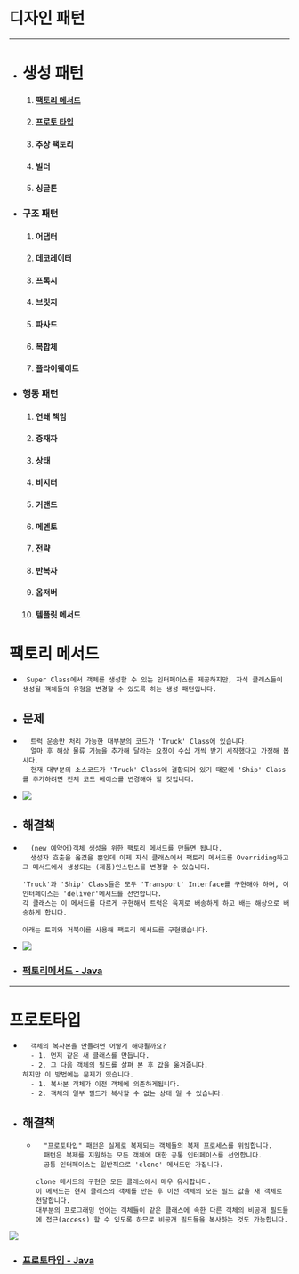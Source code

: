 # 디자인 패턴

<hr/>

- # 생성 패턴
    1. #### [팩토리 메서드](#팩토리-메서드)
    2. #### [프로토 타입](#프로토타입)
    3. #### 추상 팩토리
    4. #### 빌더
    5. #### 싱글톤
- ### 구조 패턴
    1. #### 어댑터
    2. #### 데코레이터
    3. #### 프록시
    4. #### 브릿지
    5. #### 파사드
    6. #### 복합체
    7. #### 플라이웨이트
- ### 행동 패턴
    1. #### 연쇄 책임
    2. #### 중재자
    3. #### 상태
    4. #### 비지터
    5. #### 커맨드
    6. #### 메멘토
    7. #### 전략
    8. #### 반복자
    9. #### 옵저버
    10. #### 템플릿 메서드

# 팩토리 메서드

- ``` Super Class에서 객체를 생성할 수 있는 인터페이스를 제공하지만, 자식 클래스들이 생성될 객체들의 유형을 변경할 수 있도록 하는 생성 패턴입니다.```
- ## 문제
- ```
    트럭 운송만 처리 가능한 대부분의 코드가 'Truck' Class에 있습니다.
    얼마 후 해상 물류 기능을 추가해 달라는 요청이 수십 개씩 받기 시작했다고 가정해 봅시다.
    현재 대부분의 소스코드가 'Truck' Class에 결합되어 있기 때문에 'Ship' Class를 추가하려면 전체 코드 베이스를 변경해야 할 것입니다.
  ```
- ![](https://refactoring.guru/images/patterns/diagrams/factory-method/solution1.png)

- ## 해결책
- ```
    (new 예약어)객체 생성을 위한 팩토리 메서드를 만들면 됩니다.
    생성자 호출을 옮겼을 뿐인데 이제 자식 클래스에서 팩토리 메서드를 Overriding하고 그 메서드에서 생성되는 (제품)인스턴스를 변경할 수 있습니다.
    
  'Truck'과 'Ship' Class들은 모두 'Transport' Interface를 구현해야 하며, 이 인터페이스는 'deliver'메서드를 선언합니다.
  각 클래스는 이 메서드를 다르게 구현해서 트럭은 육지로 배송하게 하고 배는 해상으로 배송하게 합니다.
  
  아래는 토끼와 거북이를 사용해 팩토리 메서드를 구현했습니다.
  ```
- ![](https://refactoring.guru/images/patterns/diagrams/factory-method/solution2-ko.png)
- ### [팩토리메서드 - Java](src/patterns/creational/factorymethod/Main.java)

<hr/>

# 프로토타입

- ```
    객체의 복사본을 만들려면 어떻게 해야될까요?
    - 1. 먼저 같은 새 클래스를 만듭니다.
    - 2. 그 다음 객체의 필드를 살펴 본 후 값을 옮겨줍니다.
  하지만 이 방법에는 문제가 있습니다.
    - 1. 복사본 객체가 이전 객체에 의존하게됩니다.
    - 2. 객체의 일부 필드가 복사할 수 없는 상태 일 수 있습니다.
  ```
- ## 해결책
  - ```
      "프로토타입" 패턴은 실제로 복제되는 객체들의 복제 프로세스를 위임합니다.
      패턴은 복제를 지원하는 모든 객체에 대한 공통 인터페이스를 선언합니다.
      공통 인터페이스는 일반적으로 'clone' 메서드만 가집니다.
  
    clone 메서드의 구현은 모든 클래스에서 매우 유사합니다. 
    이 메서드는 현재 클래스의 객체를 만든 후 이전 객체의 모든 필드 값을 새 객체로 전달합니다. 
    대부분의 프로그래밍 언어는 객체들이 같은 클래스에 속한 다른 객체의 비공개 필드들에 접근(access) 할 수 있도록 하므로 비공개 필드들을 복사하는 것도 가능합니다.
    ```

![](https://refactoring.guru/images/patterns/content/prototype/prototype-comic-2-ko.png)

- ### [프로토타입 - Java](src/patterns/creational/prototype/Main.java)
